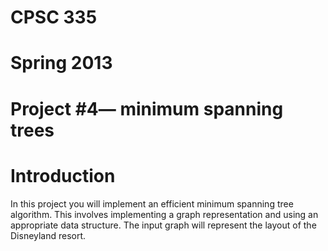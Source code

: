 CPSC 335
======================================
Spring 2013
======================================
Project #4— minimum spanning trees
======================================
Introduction
======================================
In this project you will implement an efficient minimum spanning tree algorithm.
This involves implementing a graph representation and using an
appropriate data structure. The input graph will represent the layout of
the Disneyland resort.
